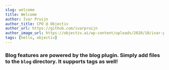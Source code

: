 ```yaml
---
slug: welcome
title: Welcome
author: Ivar Pruijn
author_title: CPO @ Objectiv
author_url: https://github.com/ivarpruijn
author_image_url: https://objectiv.ai/wp-content/uploads/2020/10/ivar-pruijn.jpg
tags: [hello, objectiv]
---
```


### Blog features are powered by the blog plugin. Simply add files to the `blog` directory. It supports tags as well!
